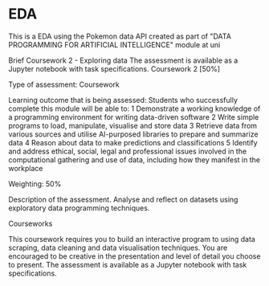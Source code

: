 # EDA

This is a EDA using the Pokemon data API created as part of "DATA PROGRAMMING FOR ARTIFICIAL INTELLIGENCE" module at uni

Brief
Coursework 2 - Exploring data
The assessment is available as a Jupyter notebook with task specifications. 
Coursework 2 [50%]

Type of assessment: Coursework

Learning outcome that is being assessed: 
Students who successfully complete this module will be able to:
1 Demonstrate a working knowledge of a programming environment for writing data-driven
software
2 Write simple programs to load, manipulate, visualise and store data
3 Retrieve data from various sources and utilise AI-purposed libraries to prepare and
summarize data
4 Reason about data to make predictions and classifications
5 Identify and address ethical, social, legal and professional issues involved in the
computational gathering and use of data, including how they manifest in the workplace

Weighting: 50%

Description of the assessment. Analyse and reflect on datasets using exploratory data programming techniques.

Courseworks

This coursework requires you to build an interactive program to using data scraping, data cleaning and data visualisation techniques. You are encouraged to be creative in the presentation and level of detail you choose to present. The assessment is available as a Jupyter notebook with task specifications. 
